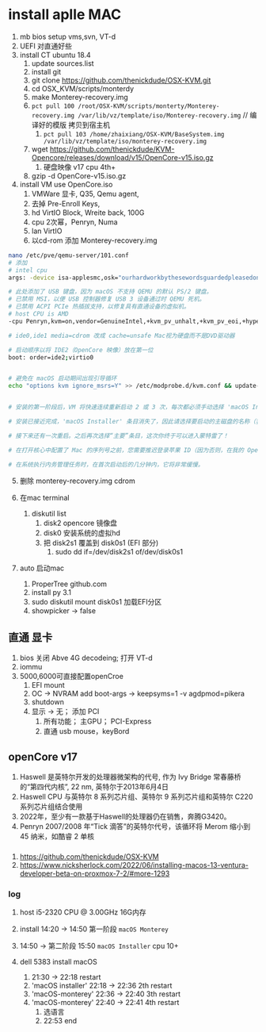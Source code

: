 # install aplle MAC
1. mb bios setup vms,svn, VT-d
2. UEFI 对直通好些
3. install CT ubuntu 18.4
   1. update sources.list
   2. install git
   3. git clone https://github.com/thenickdude/OSX-KVM.git
   4. cd OSX_KVM/scripts/monterdy
   5. make Monterey-recovery.img
   6. `pct pull 100 /root/OSX-KVM/scripts/monterty/Monterey-recovery.img /var/lib/vz/template/iso/Monterey-recovery.img` // 编译好的模版 拷贝到宿主机
      1. `pct pull 103 /home/zhaixiang/OSX-KVM/BaseSystem.img /var/lib/vz/template/iso/monterey-recovery.img`
   7. wget https://github.com/thenickdude/KVM-Opencore/releases/download/v15/OpenCore-v15.iso.gz
      1. 硬盘映像 v17 cpu 4th+
   8. gzip -d OpenCore-v15.iso.gz
4. install VM use OpenCore.iso
   1. VMWare 显卡, Q35, Qemu agent, 
   2. 去掉 Pre-Enroll Keys, 
   3. hd VirtIO Block, Wreite back, 100G
   4. cpu 2次幂，Penryn, Numa
   5. lan VirtIO
   6. 以cd-rom 添加 Monterey-recovery.img

```sh
nano /etc/pve/qemu-server/101.conf
# 添加 
# intel cpu
args: -device isa-applesmc,osk="ourhardworkbythesewordsguardedpleasedontsteal(c)AppleComputerInc" -smbios type=2 -device usb-kbd,bus=ehci.0,port=2 -global nec-usb-xhci.msi=off -global ICH9-LPC.acpi-pci-hotplug-with-bridge-support=off -cpu Haswell,vendor=GenuineIntel,+kvm_pv_eoi,+kvm_pv_unhalt,+hypervisor,+invtsc,kvm=on

# 此处添加了 USB 键盘，因为 macOS 不支持 QEMU 的默认 PS/2 键盘。
# 已禁用 MSI，以便 USB 控制器修复 USB 3 设备通过时 QEMU 死机。
# 已禁用 ACPI PCIe 热插拔支持，以修复具有直通设备的虚拟机。
# host CPU is AMD
-cpu Penryn,kvm=on,vendor=GenuineIntel,+kvm_pv_unhalt,+kvm_pv_eoi,+hypervisor,+invtsc,+pcid,+ssse3,+sse4.2,+popcnt,+avx,+avx2,+aes,+fma,+fma4,+bmi1,+bmi2,+xsave,+xsaveopt,+rdrand,check

# ide0,ide1 media=cdrom 改成 cache=unsafe Mac视为硬盘而不是DVD驱动器

# 启动顺序以将 IDE2（OpenCore 映像）放在第一位
boot: order=ide2;virtio0


# 避免在 macOS 启动期间出现引导循环
echo "options kvm ignore_msrs=Y" >> /etc/modprobe.d/kvm.conf && update-initramfs -k all -u


# 安装的第一阶段后，VM 将快速连续重新启动 2 或 3 次，每次都必须手动选择 'macOS Installer' 条目

# 安装已接近完成，'macOS Installer' 条目消失了，因此请选择要启动的主磁盘的名称（我的称为Main）

# 接下来还有一次重启。之后再次选择“主要”条目，这次你终于可以进入蒙特雷了！

# 在打开核心中配置了 Mac 的序列号之前，您需要推迟登录苹果 ID（因为否则，在我的 OpenCore 映像中具有默认共享序列号的 Mac 将被添加到您的苹果 ID 中）。

# 在系统执行内务管理任务时，在首次启动后的几分钟内，它将非常缓慢。
```

5. 删除 monterey-recovery.img cdrom
6. 在mac terminal
   1. diskutil list
      1. disk2 opencore 镜像盘
      2. disk0 安装系统的虚拟hd
      3. 把 disk2s1 覆盖到 disk0s1 (EFI 部分)
         1. sudo dd if=/dev/disk2s1 of/dev/disk0s1

7. auto 启动mac
   1. ProperTree github.com
   2. install py 3.1
   3. sudo diskutil mount disk0s1 加载EFI分区
   4. showpicker -> false

## 直通 显卡

1. bios 关闭 Abve 4G decodeing; 打开 VT-d
2. iommu 
3. 5000,6000可直接配置openCroe
   1. EFI mount
   2. OC -> NVRAM add boot-args -> keepsyms=1 -v agdpmod=pikera
   3. shutdown 
   4. 显示 -> 无； 添加 PCI
      1. 所有功能； 主GPU； PCI-Express
      2. 直通 usb mouse，keyBord

## openCore v17

1. Haswell 是英特尔开发的处理器微架构的代号, 作为 Ivy Bridge 常春藤桥的“第四代内核”, 	22 nm, 英特尔于2013年6月4日
2. Haswell CPU 与英特尔 8 系列芯片组、英特尔 9 系列芯片组和英特尔 C220 系列芯片组结合使用
3. 2022年，至少有一款基于Haswell的处理器仍在销售，奔腾G3420。
4. Penryn  2007/2008 年“Tick 滴答”的英特尔代号，该循环将 Merom 缩小到 45 纳米，如酷睿 2 单核

### 
1. https://github.com/thenickdude/OSX-KVM
2. https://www.nicksherlock.com/2022/06/installing-macos-13-ventura-developer-beta-on-proxmox-7-2/#more-1293

### log
1. host i5-2320 CPU @ 3.00GHz 16G内存 
2. install 14:20 -> 14:50 第一阶段  `macOS Monterey`
3. 14:50 -> 第二阶段 15:50 `macOS Installer` cpu 10+

4. dell 5383 install macOS
   1. 21:30 -> 22:18 restart 
   2. 'macOS installer' 22:18 -> 22:36 2th restart
   3. 'macOS-monterey' 22:36 -> 22:40 3th restart
   4. 'macOS-monterey' 22:40 -> 22:41 4th restart
      1. 选语言
      2. 22:53 end